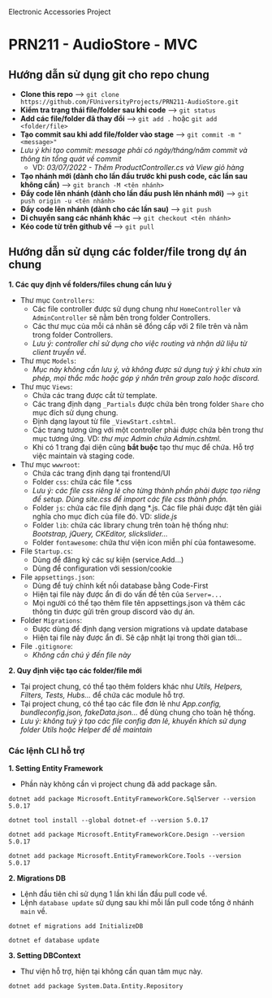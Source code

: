 Electronic Accessories Project
# PRN211 - AudioStore - MVC

## Hướng dẫn sử dụng git cho repo chung
- **Clone this repo** --> `git clone https://github.com/FUniversityProjects/PRN211-AudioStore.git`
- **Kiểm tra trạng thái file/folder sau khi code** --> `git status`
- **Add các file/folder đã thay đổi** --> `git add .` hoặc `git add <folder/file>`
- **Tạo commit sau khi add file/folder vào stage** --> `git commit -m "<message>"`
- *Lưu ý khi tạo commit: message phải có ngày/tháng/năm commit và thông tin tổng quát về commit*
  - VD: *03/07/2022 - Thêm ProductController.cs và View giỏ hàng*
- **Tạo nhánh mới (dành cho lần đầu trước khi push code, các lần sau không cần)** --> `git branch -M <tên nhánh>`
- **Đẩy code lên nhánh (dành cho lần đầu push lên nhánh mới)** --> `git push origin -u <tên nhánh>`
- **Đẩy code lên nhánh (dành cho các lần sau)** --> `git push`
- **Di chuyển sang các nhánh khác** --> `git checkout <tên nhánh>`
- **Kéo code từ trên github về** --> `git pull`

## Hướng dẫn sử dụng các folder/file trong dự án chung

**1. Các quy định về folders/files chung cần lưu ý**
- Thư mục `Controllers`:
  - Các file controller được sử dụng chung như `HomeController` và `AdminController` sẽ nằm bên trong folder Controllers.
  - Các thư mục của mỗi cá nhân sẽ đồng cấp với 2 file trên và nằm trong folder Controllers.
  - *Lưu ý: controller chỉ sử dụng cho việc routing và nhận dữ liệu từ client truyền về*.
- Thư mục `Models`:
  - *Mục này không cần lưu ý, và không được sử dụng tuỳ ý khi chưa xin phép, mọi thắc mắc hoặc góp ý nhắn trên group zalo hoặc discord.*
- Thư mục `Views`:
  - Chứa các trang được cắt từ template.
  - Các trang định dạng `_Partials` được chứa bên trong folder `Share` cho mục đích sử dụng chung.
  - Định dạng layout từ file `_ViewStart.cshtml`.
  - Các trang tương ứng với một controller phải được chứa bên trong thư mục tương ứng. VD: *thư mục Admin chứa Admin.cshtml.*
  - Khi có 1 trang đại diện cũng **bắt buộc** tạo thư mục để chứa. Hỗ trợ việc maintain và staging code.
- Thư mục `wwwroot`:
  - Chứa các trang định dạng tại frontend/UI
  - Folder `css`: chứa các file *.css
  - *Lưu ý: các file css riêng lẻ cho từng thành phần phải được tạo riêng để setup. Dùng site.css để import các file css thành phần.*
  - Folder `js`: chứa các file định dạng *.js. Các file phải được đặt tên giải nghĩa cho mục đích của file đó. VD: *slide.js*
  - Folder `lib`: chứa các library chung trên toàn hệ thống như: *Bootstrap, jQuery, CKEditor, slickslider...*
  - Folder `fontawesome`: chứa thư viện icon miễn phí của fontawesome.
- File `Startup.cs`:
  - Dùng để đăng ký các sự kiện (service.Add...)
  - Dùng để configuration với session/cookie
- File `appsettings.json`:
  - Dùng để tuỳ chỉnh kết nối database bằng Code-First
  - Hiện tại file này được ẩn đi do vấn đề tên của `Server=...`
  - Mọi người có thể tạo thêm file tên appsettings.json và thêm các thông tin được gửi trên group discord vào dự án.
- Folder `Migrations`:
  - Được dùng để định dạng version migrations và update database
  - Hiện tại file này được ẩn đi. Sẽ cập nhật lại trong thời gian tới...
- File `.gitignore`:
  - *Không cần chú ý đến file này*

**2. Quy định việc tạo các folder/file mới**
- Tại project chung, có thể tạo thêm folders khác như *Utils, Helpers, Filters, Tests, Hubs...* để chứa các module hỗ trợ.
- Tại project chung, có thể tạo các file đơn lẻ như *App.config, bundleconfig.json, fakeData.json...* để dùng chung cho toàn hệ thống.
- *Lưu ý: không tuỳ ý tạo các file config đơn lẻ, khuyến khích sử dụng folder Utils hoặc Helper để dễ maintain*

### Các lệnh CLI hỗ trợ
**1. Setting Entity Framework**
- Phần này không cần vì project chung đã add package sẵn.
```
dotnet add package Microsoft.EntityFrameworkCore.SqlServer --version 5.0.17
```
```
dotnet tool install --global dotnet-ef --version 5.0.17
```
```
dotnet add package Microsoft.EntityFrameworkCore.Design --version 5.0.17
```
```
dotnet add package Microsoft.EntityFrameworkCore.Tools --version 5.0.17
```

**2. Migrations DB**
- Lệnh đầu tiên chỉ sử dụng 1 lần khi lần đầu pull code về.
- Lệnh `database update` sử dụng sau khi mỗi lần pull code tổng ở nhánh `main` về.
```
dotnet ef migrations add InitializeDB
```
```
dotnet ef database update
```

**3. Setting DBContext**
- Thư viện hỗ trợ, hiện tại không cần quan tâm mục này.
```
dotnet add package System.Data.Entity.Repository
```

